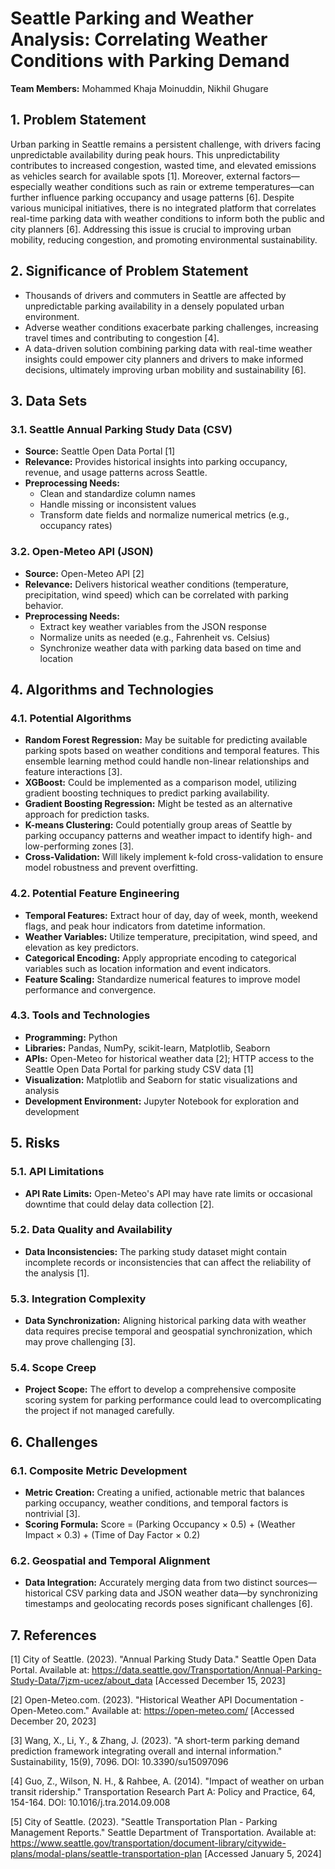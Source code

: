 # Seattle Parking and Weather Analysis: Correlating Weather Conditions with Parking Demand

**Team Members:** Mohammed Khaja Moinuddin, Nikhil Ghugare

## 1. Problem Statement

Urban parking in Seattle remains a persistent challenge, with drivers facing unpredictable availability during peak hours. This unpredictability contributes to increased congestion, wasted time, and elevated emissions as vehicles search for available spots [1]. Moreover, external factors—especially weather conditions such as rain or extreme temperatures—can further influence parking occupancy and usage patterns [6]. Despite various municipal initiatives, there is no integrated platform that correlates real-time parking data with weather conditions to inform both the public and city planners [6]. Addressing this issue is crucial to improving urban mobility, reducing congestion, and promoting environmental sustainability.

## 2. Significance of Problem Statement

- Thousands of drivers and commuters in Seattle are affected by unpredictable parking availability in a densely populated urban environment.
- Adverse weather conditions exacerbate parking challenges, increasing travel times and contributing to congestion [4].
- A data-driven solution combining parking data with real-time weather insights could empower city planners and drivers to make informed decisions, ultimately improving urban mobility and sustainability [6].

## 3. Data Sets

### 3.1. Seattle Annual Parking Study Data (CSV)
- **Source:** Seattle Open Data Portal [1]
- **Relevance:** Provides historical insights into parking occupancy, revenue, and usage patterns across Seattle.
- **Preprocessing Needs:**
  - Clean and standardize column names
  - Handle missing or inconsistent values
  - Transform date fields and normalize numerical metrics (e.g., occupancy rates)

### 3.2. Open-Meteo API (JSON)
- **Source:** Open-Meteo API [2]
- **Relevance:** Delivers historical weather conditions (temperature, precipitation, wind speed) which can be correlated with parking behavior.
- **Preprocessing Needs:**
  - Extract key weather variables from the JSON response
  - Normalize units as needed (e.g., Fahrenheit vs. Celsius)
  - Synchronize weather data with parking data based on time and location

## 4. Algorithms and Technologies

### 4.1. Potential Algorithms
- **Random Forest Regression:** May be suitable for predicting available parking spots based on weather conditions and temporal features. This ensemble learning method could handle non-linear relationships and feature interactions [3].
- **XGBoost:** Could be implemented as a comparison model, utilizing gradient boosting techniques to predict parking availability.
- **Gradient Boosting Regression:** Might be tested as an alternative approach for prediction tasks.
- **K-means Clustering:** Could potentially group areas of Seattle by parking occupancy patterns and weather impact to identify high- and low-performing zones [3].
- **Cross-Validation:** Will likely implement k-fold cross-validation to ensure model robustness and prevent overfitting.

### 4.2. Potential Feature Engineering
- **Temporal Features:** Extract hour of day, day of week, month, weekend flags, and peak hour indicators from datetime information.
- **Weather Variables:** Utilize temperature, precipitation, wind speed, and elevation as key predictors.
- **Categorical Encoding:** Apply appropriate encoding to categorical variables such as location information and event indicators.
- **Feature Scaling:** Standardize numerical features to improve model performance and convergence.

### 4.3. Tools and Technologies
- **Programming:** Python
- **Libraries:** Pandas, NumPy, scikit-learn, Matplotlib, Seaborn
- **APIs:** Open-Meteo for historical weather data [2]; HTTP access to the Seattle Open Data Portal for parking study CSV data [1]
- **Visualization:** Matplotlib and Seaborn for static visualizations and analysis
- **Development Environment:** Jupyter Notebook for exploration and development

## 5. Risks

### 5.1. API Limitations
- **API Rate Limits:** Open-Meteo's API may have rate limits or occasional downtime that could delay data collection [2].

### 5.2. Data Quality and Availability
- **Data Inconsistencies:** The parking study dataset might contain incomplete records or inconsistencies that can affect the reliability of the analysis [1].

### 5.3. Integration Complexity
- **Data Synchronization:** Aligning historical parking data with weather data requires precise temporal and geospatial synchronization, which may prove challenging [3].

### 5.4. Scope Creep
- **Project Scope:** The effort to develop a comprehensive composite scoring system for parking performance could lead to overcomplicating the project if not managed carefully.

## 6. Challenges

### 6.1. Composite Metric Development
- **Metric Creation:** Creating a unified, actionable metric that balances parking occupancy, weather conditions, and temporal factors is nontrivial [3].
- **Scoring Formula:** Score = (Parking Occupancy × 0.5) + (Weather Impact × 0.3) + (Time of Day Factor × 0.2)

### 6.2. Geospatial and Temporal Alignment
- **Data Integration:** Accurately merging data from two distinct sources—historical CSV parking data and JSON weather data—by synchronizing timestamps and geolocating records poses significant challenges [6].

## 7. References

[1] City of Seattle. (2023). "Annual Parking Study Data." Seattle Open Data Portal. Available at: https://data.seattle.gov/Transportation/Annual-Parking-Study-Data/7jzm-ucez/about_data [Accessed December 15, 2023]

[2] Open-Meteo.com. (2023). "Historical Weather API Documentation - Open-Meteo.com." Available at: https://open-meteo.com/ [Accessed December 20, 2023]

[3] Wang, X., Li, Y., & Zhang, J. (2023). "A short-term parking demand prediction framework integrating overall and internal information." Sustainability, 15(9), 7096. DOI: 10.3390/su15097096

[4] Guo, Z., Wilson, N. H., & Rahbee, A. (2014). "Impact of weather on urban transit ridership." Transportation Research Part A: Policy and Practice, 64, 154-164. DOI: 10.1016/j.tra.2014.09.008

[5] City of Seattle. (2023). "Seattle Transportation Plan - Parking Management Reports." Seattle Department of Transportation. Available at: https://www.seattle.gov/transportation/document-library/citywide-plans/modal-plans/seattle-transportation-plan [Accessed January 5, 2024] 